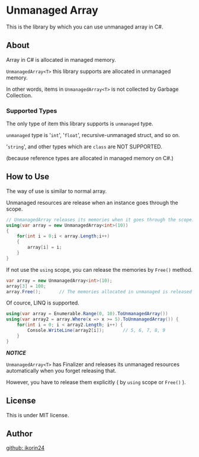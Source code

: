 # Unmanaged Array

This is the library by which you can use unmanaged array in C#.

## About

Array in C# is allocated in managed memory.

```UnmanagedArray<T>``` this library supports are allocated in unmanaged memory.

In other words, items in ```UnmanagedArray<T>``` is not collected by Garbage Collection.

### Supported Types

The only type of item this library supports is ```unmanaged``` type.

```unmanaged``` type is '```int```', '```float```', recursive-unmanaged struct, and so on. 

'```string```', and other types which are ```class``` are NOT SUPPORTED.

(because reference types are allocated in managed memory on C#.)

## How to Use

The way of use is similar to normal array.

Unmanaged resources are release when an instance goes through the scope.

```cs
// UnmanagedArray releases its memories when it goes through the scope.
using(var array = new UnmanagedArray<int>(10))
{
    for(int i = 0;i < array.Length;i++)
    {
        array[i] = i;
    }
}
```

If not use the ```using``` scope, you can release the memories by ```Free()``` method.

```cs
var array = new UnmanagedArray<int>(10);
array[3] = 100;
array.Free();       // The memories allocated in unmanaged is released here.
```

Of cource, LINQ is supported.

```cs
using(var array = Enumerable.Range(0, 10).ToUnmanagedArray())
using(var array2 = array.Where(x => x >= 5).ToUnmanagedArray()) {
    for(int i = 0; i < array2.Length; i++) {
        Console.WriteLine(array2[i]);       // 5, 6, 7, 8, 9
    }
}
```

***NOTICE***

```UnmanagedArray<T>``` has Finalizer and releases its unmanaged resources automatically when you forget releasing that.

However, you have to release them explicitly ( by ```using``` scope or ```Free()``` ).

## License

This is under MIT license.

## Author

[github: ikorin24](https://github.com/ikorin24)
